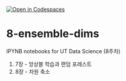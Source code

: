 [![Open in Codespaces](https://classroom.github.com/assets/launch-codespace-2972f46106e565e64193e422d61a12cf1da4916b45550586e14ef0a7c637dd04.svg)](https://classroom.github.com/open-in-codespaces?assignment_repo_id=16827833)
# 8-ensemble-dims

IPYNB notebooks for UT Data Science (8주차)

1. 7장 - 앙상블 학습과 랜덤 포레스트
2. 8장 - 차원 축소
